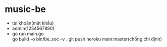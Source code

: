 ﻿# music-be
- tài khoản(mật khẩu)
- admin(1234567890)
- go run main.go  
go build -o  bin/be_soc -v  .
git push heroku main:master(chống chỉ định)
